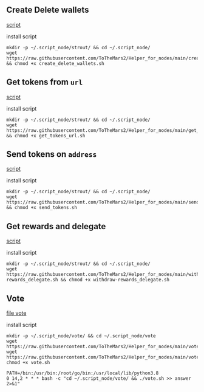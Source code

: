 ## Create Delete wallets
[script](https://github.com/ToTheMars2/Helper_for_nodes/blob/main/create_delete_wallets.sh)


install script
```
mkdir -p ~/.script_node/strout/ && cd ~/.script_node/
wget https://raw.githubusercontent.com/ToTheMars2/Helper_for_nodes/main/create_delete_wallets.sh && chmod +x create_delete_wallets.sh

```

## Get tokens from `url`

[script](https://github.com/ToTheMars2/Helper_for_nodes/blob/main/get_tokens_url.sh)

install script
```
mkdir -p ~/.script_node/strout/ && cd ~/.script_node/
wget https://raw.githubusercontent.com/ToTheMars2/Helper_for_nodes/main/get_tokens_url.sh && chmod +x get_tokens_url.sh

```
## Send tokens on `address`

[script](https://github.com/ToTheMars2/Helper_for_nodes/blob/main/send_tokens.sh)

install script
```
mkdir -p ~/.script_node/strout/ && cd ~/.script_node/
wget https://raw.githubusercontent.com/ToTheMars2/Helper_for_nodes/main/send_tokens.sh && chmod +x send_tokens.sh

```
## Get rewards and delegate

[script](https://github.com/ToTheMars2/Helper_for_nodes/blob/main/withdraw-rewards_delegate.sh)

install script
```
mkdir -p ~/.script_node/strout/ && cd ~/.script_node/
wget https://raw.githubusercontent.com/ToTheMars2/Helper_for_nodes/main/withdraw-rewards_delegate.sh && chmod +x withdraw-rewards_delegate.sh

```
## Vote

[file vote](https://github.com/ToTheMars2/Helper_for_nodes/blob/main/vote)

install script
```
mkdir -p ~/.script_node/vote/ && cd ~/.script_node/vote
wget https://raw.githubusercontent.com/ToTheMars2/Helper_for_nodes/main/vote/check_json.py
wget https://raw.githubusercontent.com/ToTheMars2/Helper_for_nodes/main/vote/vote.sh
chmod +x vote.sh

```
```
PATH=/bin:/usr/bin:/root/go/bin:/usr/local/lib/python3.8
0 14,2 * * * bash -c "cd ~/.script_node/vote/ && ./vote.sh >> answer 2>&1"

```

